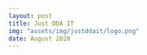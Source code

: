 ```yaml
---
layout: post
title: Just DDA IT
img: "assets/img/justddait/logo.png"
date: August 2020
---
```

<script src="https://gist.github.com/REXIANN/71f457ffa188b438fbb83231931caa23.js"></script>